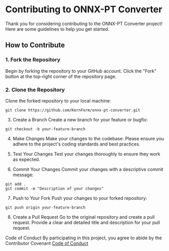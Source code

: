 # Contributing to ONNX-PT Converter

Thank you for considering contributing to the ONNX-PT Converter project! Here are some guidelines to help you get started.

## How to Contribute

### 1. Fork the Repository

Begin by forking the repository to your GitHub account. Click the "Fork" button at the top-right corner of the repository page.

### 2. Clone the Repository

Clone the forked repository to your local machine:

```
git clone https://github.com/KernFerm/onnx-pt-converter.git
```
3. Create a Branch
Create a new branch for your feature or bugfix:

```
git checkout -b your-feature-branch
```

4. Make Changes
Make your changes to the codebase. Please ensure you adhere to the project's coding standards and best practices.

5. Test Your Changes
Test your changes thoroughly to ensure they work as expected.

6. Commit Your Changes
Commit your changes with a descriptive commit message:

```
git add .
git commit -m "Description of your changes"
```

7. Push to Your Fork
Push your changes to your forked repository:

```
git push origin your-feature-branch
```

8. Create a Pull Request
Go to the original repository and create a pull request. Provide a clear and detailed title and description for your pull request.

Code of Conduct
By participating in this project, you agree to abide by the Contributor Covenant [Code of Conduct](https://github.com/KernFerm/onnx-pt-converter/blob/main/CODE_OF_CONDUCT.md)
